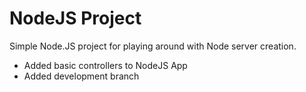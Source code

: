 # NodeJS Project

Simple Node.JS project for playing around with Node server creation.

+ Added basic controllers to NodeJS App
+ Added development branch